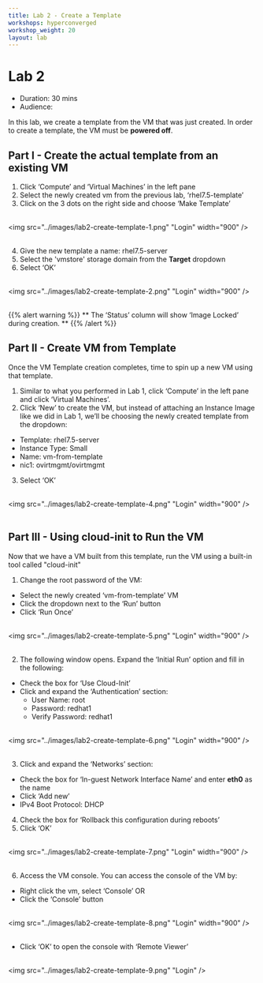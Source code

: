 ```yaml
---
title: Lab 2 - Create a Template
workshops: hyperconverged
workshop_weight: 20
layout: lab
---
```


# Lab 2

* Duration: 30 mins
* Audience:

In this lab, we create a template from the VM that was just created. In order to create a template, the VM must be **powered off**.


## Part I - Create the actual template from an existing VM

1. Click ‘Compute’ and ‘Virtual Machines’ in the left pane
2. Select the newly created vm from the previous lab, ‘rhel7.5-template’
3. Click on the 3 dots on the right side and choose ‘Make Template’

<br><img src="../images/lab2-create-template-1.png" "Login" width="900" /><br><br>

4. Give the new template a name:	rhel7.5-server
5. Select the 'vmstore' storage domain from the **Target** dropdown
6. Select ‘OK’

<br><img src="../images/lab2-create-template-2.png" "Login" width="900" /><br><br>

{{% alert warning %}}
**
The ‘Status’ column will show ‘Image Locked’ during creation.
**
{{% /alert %}}


## Part II - Create VM from Template

Once the VM Template creation completes, time to spin up a new VM using that template.

1. Similar to what you performed in Lab 1, click ‘Compute’ in the left pane and click ‘Virtual Machines’.
2. Click ‘New’ to create the VM, but instead of attaching an Instance Image like we did in Lab 1, we’ll be choosing the newly created template from the dropdown:
  - Template:		rhel7.5-server
  - Instance Type:	Small
  - Name:		vm-from-template
  - nic1:		ovirtmgmt/ovirtmgmt
3. Select ‘OK’

<br><img src="../images/lab2-create-template-4.png" "Login" width="900" /><br><br>


## Part III - Using cloud-init to Run the VM

Now that we have a VM built from this template, run the VM using a built-in tool called "cloud-init"

1. Change the root password of the VM:
  - Select the newly created ‘vm-from-template’ VM
  - Click the dropdown next to the ‘Run’ button
  - Click ‘Run Once’

<br><img src="../images/lab2-create-template-5.png" "Login" width="900" /><br><br>

2. The following window opens. Expand the ‘Initial Run’ option and fill in the following:
  - Check the box for ‘Use Cloud-Init’
  - Click and expand the ‘Authentication’ section:
    - User Name:	root
    - Password:		redhat1
    - Verify Password:	redhat1

<br><img src="../images/lab2-create-template-6.png" "Login" width="900" /><br><br>

3. Click and expand the ‘Networks’ section:
  - Check the box for ‘In-guest Network Interface Name’ and enter **eth0** as the name
  - Click ‘Add new’
  - IPv4 Boot Protocol:	DHCP
4. Check the box for ‘Rollback this configuration during reboots’
5. Click ‘OK’

<br><img src="../images/lab2-create-template-7.png" "Login" width="900" /><br><br>


6. Access the VM console. You can access the console of the VM by:
  - Right click the vm, select ‘Console’
		OR
  - Click the ‘Console’ button

<br><img src="../images/lab2-create-template-8.png" "Login" width="900" /><br><br>

  - Click ‘OK’ to open the console with ‘Remote Viewer’

<br><img src="../images/lab2-create-template-9.png" "Login" /><br><br>





